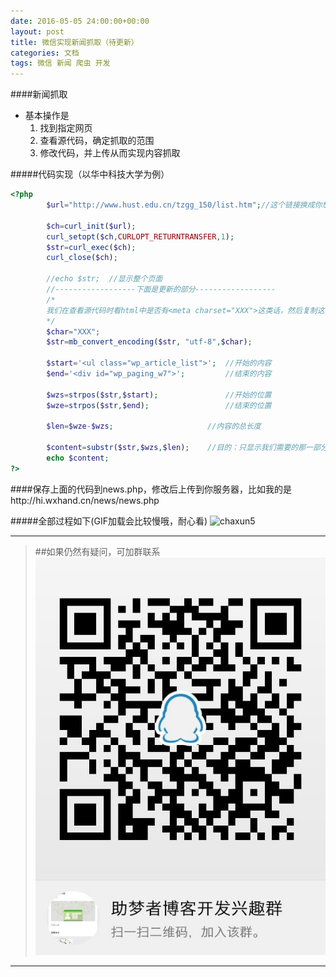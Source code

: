 ```yaml
---
date: 2016-05-05 24:00:00+00:00
layout: post
title: 微信实现新闻抓取（待更新）
categories: 文档
tags: 微信 新闻 爬虫 开发
---
```

####新闻抓取
* 基本操作是
  1. 找到指定网页
  2. 查看源代码，确定抓取的范围
  3. 修改代码，并上传从而实现内容抓取

#####代码实现（以华中科技大学为例）
```php
<?php
		$url="http://www.hust.edu.cn/tzgg_150/list.htm";//这个链接换成你想抓取新闻的链接
		
		$ch=curl_init($url);
		curl_setopt($ch,CURLOPT_RETURNTRANSFER,1);
		$str=curl_exec($ch);
		curl_close($ch);
		
		//echo $str;  //显示整个页面
		//------------------下面是更新的部分------------------
        /*
        我们在查看源代码时看html中是否有<meta charset="XXX">这类话，然后复制这个XXX
        */
        $char="XXX";
		$str=mb_convert_encoding($str, "utf-8",$char);
        
		$start='<ul class="wp_article_list">';  //开始的内容
		$end='<div id="wp_paging_w7">';  		//结束的内容
		
		$wzs=strpos($str,$start);				//开始的位置
		$wze=strpos($str,$end);					//结束的位置
		
		$len=$wze-$wzs;						//内容的总长度
		
		$content=substr($str,$wzs,$len);  	//目的：只显示我们需要的那一部分
		echo $content;
?>
```
####保存上面的代码到news.php，修改后上传到你服务器，比如我的是http://hi.wxhand.cn/news/news.php

#####全部过程如下(GIF加载会比较慢哦，耐心看)
![chaxun5](/img/blog/jc4-news-hzkd.gif)

___
>##如果仍然有疑问，可加群联系
>![qqgroup](/img/blog/qqgroup.jpg)
___